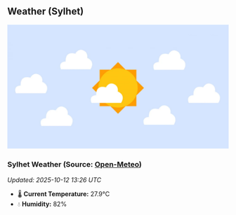 ## Weather (Sylhet)
![](/weather.webp)
<!-- WEATHER-START -->
### Sylhet Weather (Source: [Open-Meteo](https://open-meteo.com))
_Updated: 2025-10-12 13:26 UTC_
* 🌡️ **Current Temperature:** 27.9°C
* 💧 **Humidity:** 82%
<!-- WEATHER-END -->













































































































































































